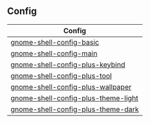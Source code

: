 

## Config

| Config |
| --- |
| [gnome-shell-config-basic](gnome-shell-config-basic) |
| [gnome-shell-config-main](gnome-shell-config-main) |
| [gnome-shell-config-plus-keybind](gnome-shell-config-plus-keybind) |
| [gnome-shell-config-plus-tool](gnome-shell-config-plus-tool) |
| [gnome-shell-config-plus-wallpaper](gnome-shell-config-plus-wallpaper) |
| [gnome-shell-config-plus-theme-light](gnome-shell-config-plus-theme-light) |
| [gnome-shell-config-plus-theme-dark](gnome-shell-config-plus-theme-dark) |
